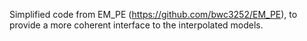 
Simplified code from EM_PE (https://github.com/bwc3252/EM_PE), to provide a more coherent interface to the interpolated models.
